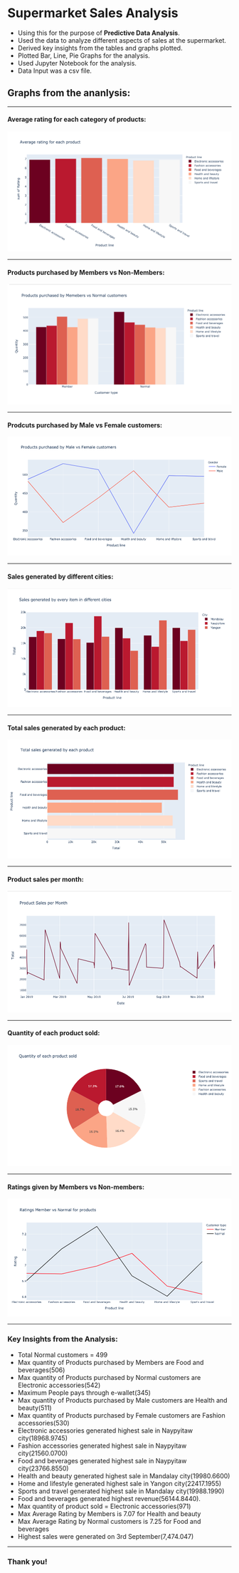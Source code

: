 # Supermarket Sales Analysis

* Using this for the purpose of **Predictive Data Analysis**. 
* Used the data to analyze different aspects of sales at the supermarket. 
* Derived key insights from the tables and graphs plotted. 
* Plotted Bar, Line, Pie Graphs for the analysis. 
* Used Jupyter Notebook for the analysis. 
* Data Input was a csv file. 


## Graphs from the ananlysis: 

---

#### Average rating for each category of products: 
![](https://github.com/meetghadiyali/sales-analysis/blob/main/avg-rating.png)

---

#### Products purchased by Members vs Non-Members: 
![](https://github.com/meetghadiyali/sales-analysis/blob/main/member-vs-normal.png)

---

#### Prodcuts purchased by Male vs Female customers: 
![](https://github.com/meetghadiyali/sales-analysis/blob/main/male-vs-female.png)

---

#### Sales generated by different cities: 
![](https://github.com/meetghadiyali/sales-analysis/blob/main/diff-cities.png)

---

#### Total sales generated by each product: 
![](https://github.com/meetghadiyali/sales-analysis/blob/main/total-sales-products.png)

---

#### Product sales per month: 
![](https://github.com/meetghadiyali/sales-analysis/blob/main/sales-month.png)

---

#### Quantity of each product sold: 
![](https://github.com/meetghadiyali/sales-analysis/blob/main/each-product-sale.png)

---

#### Ratings given by Members vs Non-members: 
![](https://github.com/meetghadiyali/sales-analysis/blob/main/rating-normal-member.png)

---

### Key Insights from the Analysis: 

* Total Normal customers = 499
* Max quantity of Products purchased by Members are Food and beverages(506)
* Max quantity of Products purchased by Normal customers are Electronic accessories(542)
* Maximum People pays through e-wallet(345)
* Max quantity of Products purchased by Male customers are Health and beauty(511)
* Max quantity of Products purchased by Female customers are Fashion accessories(530)
* Electronic accessories generated highest sale in Naypyitaw city(18968.9745)
* Fashion accessories generated highest sale in Naypyitaw city(21560.0700)
* Food and beverages generated highest sale in Naypyitaw city(23766.8550)
* Health and beauty generated highest sale in Mandalay city(19980.6600)
* Home and lifestyle generated highest sale in Yangon city(22417.1955)
* Sports and travel generated highest sale in Mandalay city(19988.1990)
* Food and beverages generated highest revenue(56144.8440). 
* Max quantity of product sold = Electronic accessories(971)
* Max Average Rating by Members is 7.07 for Health and beauty
* Max Average Rating by Normal customers is 7.25 for Food and beverages
* Highest sales were generated on 3rd September(7,474.047)

---
### Thank you! 

